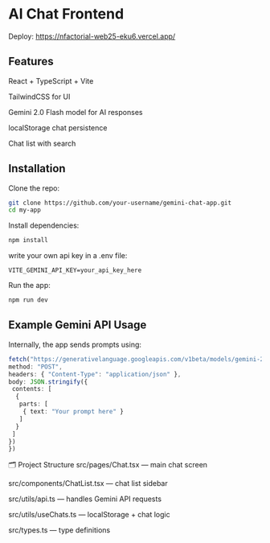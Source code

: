 # AI Chat Frontend

Deploy: https://nfactorial-web25-eku6.vercel.app/

## Features
React + TypeScript + Vite

TailwindCSS for UI

Gemini 2.0 Flash model for AI responses

localStorage chat persistence

Chat list with search

## Installation
Clone the repo:
``` bash
git clone https://github.com/your-username/gemini-chat-app.git
cd my-app
````

Install dependencies:
```bash
npm install
````

write your own api key in a .env file:
```env
VITE_GEMINI_API_KEY=your_api_key_here
```

Run the app:
``` bash
npm run dev
````

## Example Gemini API Usage
Internally, the app sends prompts using:
``` ts
fetch("https://generativelanguage.googleapis.com/v1beta/models/gemini-2.0-flash:generateContent?key=YOUR_API_KEY", {
method: "POST",
headers: { "Content-Type": "application/json" },
body: JSON.stringify({
 contents: [
  {
   parts: [
    { text: "Your prompt here" }
   ]
  }
 ]
})
})
```

🗂 Project Structure
src/pages/Chat.tsx — main chat screen

src/components/ChatList.tsx — chat list sidebar

src/utils/api.ts — handles Gemini API requests

src/utils/useChats.ts — localStorage + chat logic

src/types.ts — type definitions

